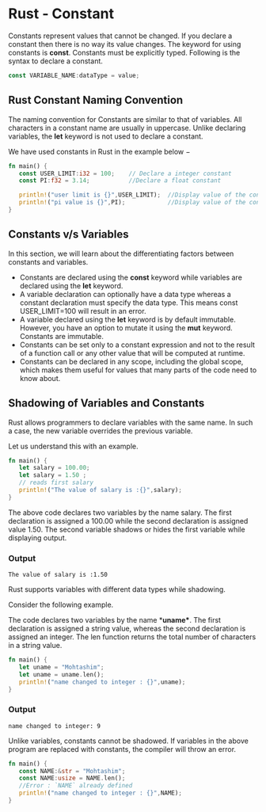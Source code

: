# Rust - Constant

Constants represent values that cannot be changed. If you declare a constant then there is no way its value changes. The keyword for using constants is **const**. Constants must be explicitly typed. Following is the syntax to declare a constant.

```rust
const VARIABLE_NAME:dataType = value;
```

## Rust Constant Naming Convention

The naming convention for Constants are similar to that of variables. All characters in a constant name are usually in uppercase. Unlike declaring variables, the **let** keyword is not used to declare a constant.

We have used constants in Rust in the example below −

```rust
fn main() {
   const USER_LIMIT:i32 = 100;    // Declare a integer constant
   const PI:f32 = 3.14;           //Declare a float constant

   println!("user limit is {}",USER_LIMIT);  //Display value of the constant
   println!("pi value is {}",PI);            //Display value of the constant
}
```

## Constants v/s Variables

In this section, we will learn about the differentiating factors between constants and variables.

- Constants are declared using the **const** keyword while variables are declared using the **let** keyword.
- A variable declaration can optionally have a data type whereas a constant declaration must specify the data type. This means const USER_LIMIT=100 will result in an error.
- A variable declared using the **let** keyword is by default immutable. However, you have an option to mutate it using the **mut** keyword. Constants are immutable.
- Constants can be set only to a constant expression and not to the result of a function call or any other value that will be computed at runtime.
- Constants can be declared in any scope, including the global scope, which makes them useful for values that many parts of the code need to know about.

## Shadowing of Variables and Constants

Rust allows programmers to declare variables with the same name. In such a case, the new variable overrides the previous variable.

Let us understand this with an example.

```rust
fn main() {
   let salary = 100.00;
   let salary = 1.50 ; 
   // reads first salary
   println!("The value of salary is :{}",salary);
}
```

The above code declares two variables by the name salary. The first declaration is assigned a 100.00 while the second declaration is assigned value 1.50. The second variable shadows or hides the first variable while displaying output.

### Output

```
The value of salary is :1.50
```

Rust supports variables with different data types while shadowing.

Consider the following example.

The code declares two variables by the name ***uname\***. The first declaration is assigned a string value, whereas the second declaration is assigned an integer. The len function returns the total number of characters in a string value.

```rust
fn main() {
   let uname = "Mohtashim";
   let uname = uname.len();
   println!("name changed to integer : {}",uname);
}
```

### Output

```
name changed to integer: 9
```

Unlike variables, constants cannot be shadowed. If variables in the above program are replaced with constants, the compiler will throw an error.

```rust
fn main() {
   const NAME:&str = "Mohtashim";
   const NAME:usize = NAME.len(); 
   //Error : `NAME` already defined
   println!("name changed to integer : {}",NAME);
}
```